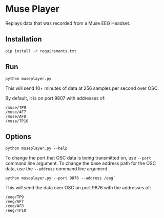 # Muse Player

Replays data that was recorded from a Muse EEG Headset.

## Installation

`pip install -r requirements.txt`

## Run

`python museplayer.py`

This will send 10+ minutes of data at 256 samples per second over OSC.

By default, it is on port 9807 with addresses of:

```
/muse/TP9
/muse/AF7
/muse/AF8
/muse/TP10
```

## Options

`python museplayer.py --help`

To change the port that OSC data is being transmitted on, use `--port` command line argument.
To change the base address path for the OSC data, use the `--address` command line argument.

```
python museplayer.py --port 9876 --address /eeg`
```

This will send the data over OSC on port 9876 with the addresses of: 

```
/eeg/TP9
/eeg/AF7
/eeg/AF8
/eeg/TP10
```

